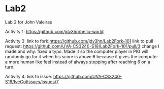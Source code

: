 # Lab2
Lab 2 for John Valeiras

Activity 1: https://github.com/jdv3hn/hello-world

Activity 3:
  link to fork:https://github.com/jdv3hn/Lab2Fork-101
  link to pull request: https://github.com/UVA-CS3240-S18/Lab2Fork-101/pull/3
  change I made and why: fixed a typo. Made it so the computer player in PIG will randomly go for it when his score is above 6 because it gives the computer a more human like feel instead of always stopping after reaching 6 on a turn.
  
Activity 4:
  link to issue: https://github.com/UVA-CS3240-S18/IveGotIssues/issues/7
  
